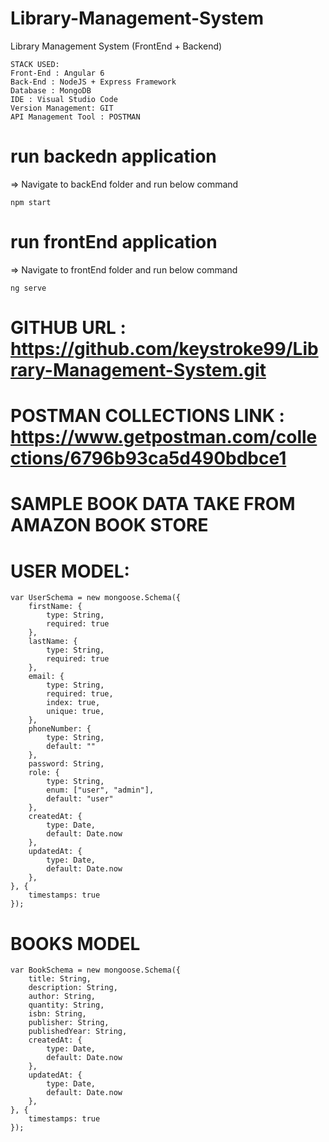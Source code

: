 # Library-Management-System
Library Management System (FrontEnd + Backend)
```
STACK USED:
Front-End : Angular 6
Back-End : NodeJS + Express Framework
Database : MongoDB
IDE : Visual Studio Code
Version Management: GIT
API Management Tool : POSTMAN
```

# run backedn application
=> Navigate to backEnd folder and run below command
```
npm start
```

# run frontEnd application
=> Navigate to frontEnd folder and run below command
```
ng serve
```

# GITHUB URL : https://github.com/keystroke99/Library-Management-System.git
# POSTMAN COLLECTIONS LINK : https://www.getpostman.com/collections/6796b93ca5d490bdbce1
# SAMPLE BOOK DATA TAKE FROM AMAZON BOOK STORE
# USER MODEL:
```
var UserSchema = new mongoose.Schema({
    firstName: {
        type: String,
        required: true
    },
    lastName: {
        type: String,
        required: true
    },
    email: {
        type: String,
        required: true,
        index: true,
        unique: true,
    },
    phoneNumber: {
        type: String,
        default: ""
    },
    password: String,
    role: {
        type: String,
        enum: ["user", "admin"],
        default: "user"
    },
    createdAt: {
        type: Date,
        default: Date.now
    },
    updatedAt: {
        type: Date,
        default: Date.now
    },
}, {
    timestamps: true
});
```
# BOOKS MODEL
```
var BookSchema = new mongoose.Schema({
    title: String,
    description: String,
    author: String,
    quantity: String,
    isbn: String,
    publisher: String,
    publishedYear: String,
    createdAt: {
        type: Date,
        default: Date.now
    },
    updatedAt: {
        type: Date,
        default: Date.now
    },
}, {
    timestamps: true
});
```
